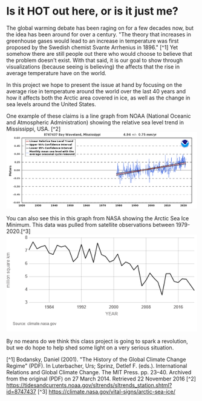 # Is it HOT out here, or is it just me?

The global warming debate has been raging on for a few decades now, but the idea has been around for over a century. "The theory that increases in greenhouse gases would lead to an increase in temperature was first proposed by the Swedish chemist Svante Arrhenius in 1896." [^1] Yet somehow there are still people out there who would choose to believe that the problem doesn't exist. With that said, it is our goal to show through visualizations (because seeing is believing) the affects that the rise in average temperature have on the world.

In this project we hope to present the issue at hand by focusing on the average rise in temperature around the world over the last 40 years and how it affects both the Arctic area covered in ice, as well as the change in sea levels around the United States.

One example of these claims is a line graph from NOAA (National Oceanic and Atmospheric Administration) showing the relative sea level trend in Mississippi, USA. [^2]
![Sea Level Trends](Mississippi_Sea_Level.png)


You can also see this in this graph from NASA showing the Arctic Sea Ice Minimum. This data was pulled from satellite observations between 1979-2020.[^3]
![Sea Ice](SeaIce.png) 


By no means do we think this class project is going to spark a revolution, but we do hope to help shed some light on a very serious situation.









[^1] Bodansky, Daniel (2001). "The History of the Global Climate Change Regime" (PDF). In Luterbacher, Urs; Sprinz, Detlef F. (eds.). International Relations and Global Climate Change. The MIT Press. pp. 23–40. Archived from the original (PDF) on 27 March 2014. Retrieved 22 November 2016
[^2] https://tidesandcurrents.noaa.gov/sltrends/sltrends_station.shtml?id=8747437
[^3] https://climate.nasa.gov/vital-signs/arctic-sea-ice/